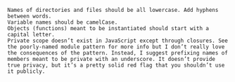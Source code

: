 

    Names of directories and files should be all lowercase. Add hyphens between words.
    Variable names should be camelCase.
    Objects (functions) meant to be instantiated should start with a capital letter.
    Private scope doesn’t exist in JavaScript except through closures. See the poorly-named module pattern for more info but I don’t really love the consequences of the pattern. Instead, I suggest prefixing names of members meant to be private with an underscore. It doesn’t provide true privacy, but it’s a pretty solid red flag that you shouldn’t use it publicly.

